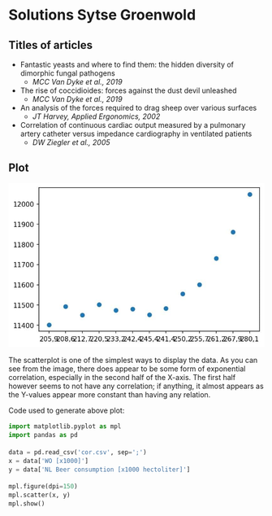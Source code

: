 # Solutions Sytse Groenwold

## Titles of articles
- Fantastic yeasts and where to find them: the hidden diversity of dimorphic fungal pathogens
    - _MCC Van Dyke et al., 2019_
- The rise of coccidioides: forces against the dust devil unleashed
    - _MCC Van Dyke et al., 2019_
- An analysis of the forces required to drag sheep over various surfaces
    - _JT Harvey, Applied Ergonomics, 2002_
- Correlation of continuous cardiac output measured by a pulmonary artery catheter versus impedance cardiography in ventilated patients
    - _DW Ziegler et al., 2005_

## Plot 
![image](plot.jpg)

The scatterplot is one of the simplest ways to display the data. As you can see from the image, there does appear to be some form of exponential correlation, especially in the second half of the X-axis. The first half however seems to not have any correlation; if anything, it almost appears as the Y-values appear more constant than having any relation.

Code used to generate above plot:
```python
import matplotlib.pyplot as mpl
import pandas as pd

data = pd.read_csv('cor.csv', sep=';')
x = data['WO [x1000]']
y = data['NL Beer consumption [x1000 hectoliter]']

mpl.figure(dpi=150)
mpl.scatter(x, y)
mpl.show()
```
